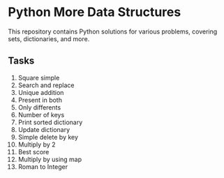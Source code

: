 # Python More Data Structures

This repository contains Python solutions for various problems, covering sets, dictionaries, and more.

## Tasks

1. Square simple
2. Search and replace
3. Unique addition
4. Present in both
5. Only differents
6. Number of keys
7. Print sorted dictionary
8. Update dictionary
9. Simple delete by key
10. Multiply by 2
11. Best score
12. Multiply by using map
13. Roman to Integer

